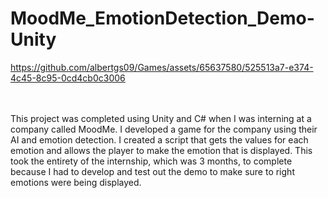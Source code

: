 # MoodMe_EmotionDetection_Demo-Unity


https://github.com/albertgs09/Games/assets/65637580/525513a7-e374-4c45-8c95-0cd4cb0c3006



<br>
<br>
This project was completed using Unity and C# when I was interning at a company called MoodMe. I developed a game for the company using their AI and emotion detection. I created a script that gets the values for each emotion and allows the player to make the emotion that is displayed. This took the entirety of the internship, which was 3 months, to complete because I had to develop and test out the demo to make sure to right emotions were being displayed.
